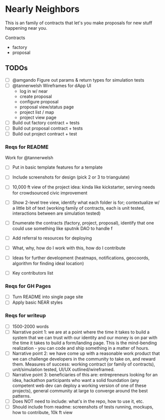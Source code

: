 # Nearly Neighbors

This is an family of contracts that let's you make proposals for new stuff happening near you.

Contracts

- factory
- proposal

## TODOs

- [ ] @amgando Figure out params & return types for simulation tests
- [ ] @tannerwelsh Wireframes for dApp UI
    - log in w/ near
    - create proposal
    - configure proposal
    - proposal view/status page
    - project list / map
    - project view page
- [ ] Build out factory contract + tests
- [ ] Build out proposal contract + tests
- [ ] Build out project contract + test

### Reqs for README

Work for @tannerwelsh

- [ ] Put in basic template features for a template
- [ ] Include screenshots for design (pick 2 or 3 to triangulate)

- [ ] 10,000 ft view of the project idea: kinda like kickstarter, serving needs for crowdsourced civic improvement
- [ ] Show 2-level tree view, identify what each folder is for; contextualize w/ a little bit of text (working family of contracts, each is unit tested, interactions between are simulation tested)
- [ ] Enumerate the contracts (factory, project, proposal), identify that one could use something like sputnik DAO to handle f
- [ ] Add referral to resources for deploying
- [ ] What, why, how do I work with this, how do I contribute 
- [ ] Ideas for further development (heatmaps, notifications, geocoords, algorithm for finding ideal location)
- [ ] Key contributors list

### Reqs for GH Pages

- [ ] Turn README into single page site
- [ ] Apply basic NEAR styles

### Reqs for writeup

- [ ] 1500-2000 words
- [ ] Narrative point 1: we are at a point where the time it takes to build a system that we can trust with our identity and our money is on par with the time it takes to build a form/landing page. This is the mind-bending realization - you can code and ship something in a matter of hours.
- [ ] Narrative point 2: we have come up with a reasonable work product that we can challenge developers in the community to take on, and reward them. Measures of success: working contract (or family of contracts), unit/simulation tested, UI/UX outlined/wireframed.
- [ ] Narrative point 3: beneficiaries of this are: entrepreneurs looking for an idea, hackathon participants who want a solid foundation (any competent web dev can deploy a working version of one of these projects), general community at large to converge around the best patterns.
- [ ] Does NOT need to include: what's in the repo, how to use it, etc.
- [ ] Should include from readme: screenshots of tests running, mockups, how to contribute, 10k ft view
